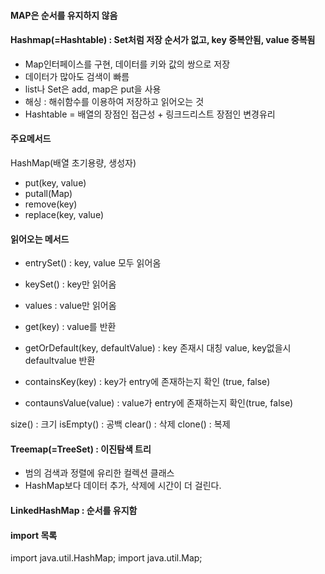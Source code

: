 #### MAP은 순서를 유지하지 않음

#### Hashmap(=Hashtable) : Set처럼 저장 순서가 없고, key 중복안됨, value 중복됨
- Map인터페이스를 구현, 데이터를 키와 값의 쌍으로 저장
- 데이터가 많아도 검색이 빠름
- list나 Set은 add, map은 put을 사용
- 해싱 : 해쉬함수를 이용하여 저장하고 읽어오는 것
- Hashtable = 배열의 장점인 접근성 + 링크드리스트 장점인 변경유리

#### 주요메서드
HashMap(배열 초기용량, 생성자) 
- put(key, value)
- putall(Map)
- remove(key)
- replace(key, value)

#### 읽어오는 메서드
- entrySet() : key, value 모두 읽어옴
- keySet() : key만 읽어옴
- values : value만 읽어옴

- get(key) : value를 반환
- getOrDefault(key, defaultValue) : key 존재시 대칭 value, key없을시 defaultvalue 반환
- containsKey(key) : key가 entry에 존재하는지 확인 (true, false)
- contaunsValue(value) : value가 entry에 존재하는지 확인(true, false)

size() : 크기 
isEmpty() : 공백
clear() : 삭제
clone() : 복제

#### Treemap(=TreeSet) : 이진탐색 트리
- 범의 검색과 정렬에 유리한 컬렉션 클래스
- HashMap보다 데이터 추가, 삭제에 시간이 더 걸린다.

#### LinkedHashMap : 순서를 유지함

#### import 목록
import java.util.HashMap;
import java.util.Map;
